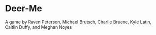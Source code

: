 # Deer-Me
A game by Raven Peterson, Michael Brutsch, Charlie Bruene, Kyle Latin, Caitlin Duffy, and Meghan Noyes
